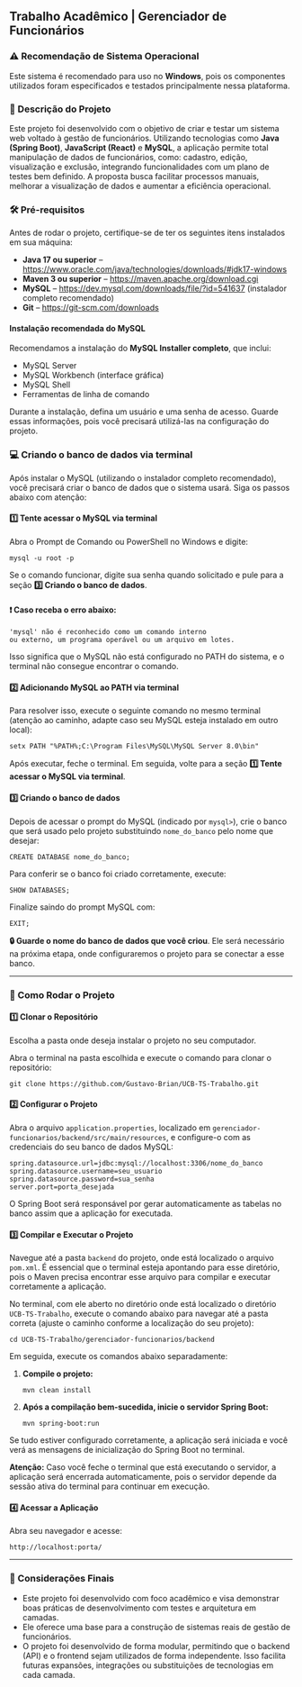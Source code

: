 <h2>Trabalho Acadêmico | Gerenciador de Funcionários</h2>

<h3>⚠️ Recomendação de Sistema Operacional</h3>
<p>Este sistema é recomendado para uso no <strong>Windows</strong>, pois os componentes utilizados foram especificados e testados principalmente nessa plataforma.</p>

<h3>📝 Descrição do Projeto</h3>
<p>Este projeto foi desenvolvido com o objetivo de criar e testar um sistema web voltado à gestão de funcionários. Utilizando tecnologias como <strong>Java (Spring Boot)</strong>, <strong>JavaScript (React)</strong> e <strong>MySQL</strong>, a aplicação permite total manipulação de dados de funcionários, como: cadastro, edição, visualização e exclusão, integrando funcionalidades com um plano de testes bem definido. A proposta busca facilitar processos manuais, melhorar a visualização de dados e aumentar a eficiência operacional.</p>

<h3>🛠 Pré-requisitos</h3>
<p>Antes de rodar o projeto, certifique-se de ter os seguintes itens instalados em sua máquina:</p>
<ul>
  <li><strong>Java 17 ou superior</strong> – <a href="https://www.oracle.com/java/technologies/downloads/#jdk17-windows" target="_blank" rel="noopener noreferrer">https://www.oracle.com/java/technologies/downloads/#jdk17-windows</a></li>
  <li><strong>Maven 3 ou superior</strong> – <a href="https://maven.apache.org/download.cgi" target="_blank" rel="noopener noreferrer">https://maven.apache.org/download.cgi</a></li>
  <li><strong>MySQL</strong> – <a href="https://dev.mysql.com/downloads/file/?id=541637" target="_blank" rel="noopener noreferrer">https://dev.mysql.com/downloads/file/?id=541637</a> (instalador completo recomendado)</li>
  <li><strong>Git</strong> – <a href="https://git-scm.com/downloads" target="_blank" rel="noopener noreferrer">https://git-scm.com/downloads</a></li>
</ul>

<h4>Instalação recomendada do MySQL</h4>
<p>Recomendamos a instalação do <strong>MySQL Installer completo</strong>, que inclui:</p>
<ul>
  <li>MySQL Server</li>
  <li>MySQL Workbench (interface gráfica)</li>
  <li>MySQL Shell</li>
  <li>Ferramentas de linha de comando</li>
</ul>

<p>Durante a instalação, defina um usuário e uma senha de acesso. Guarde essas informações, pois você precisará utilizá-las na configuração do projeto.</p>

<h3>💻 Criando o banco de dados via terminal</h3>

<p>Após instalar o MySQL (utilizando o instalador completo recomendado), você precisará criar o banco de dados que o sistema usará. Siga os passos abaixo com atenção:</p>

<h4>1️⃣ Tente acessar o MySQL via terminal</h4>
<p>Abra o Prompt de Comando ou PowerShell no Windows e digite:</p>

<pre><code>mysql -u root -p</code></pre>

<p>Se o comando funcionar, digite sua senha quando solicitado e pule para a seção <strong>3️⃣ Criando o banco de dados</strong>.</p>

<h4>❗ Caso receba o erro abaixo:</h4>

<pre><code>'mysql' não é reconhecido como um comando interno
ou externo, um programa operável ou um arquivo em lotes.</code></pre>

<p>Isso significa que o MySQL não está configurado no PATH do sistema, e o terminal não consegue encontrar o comando.</p>

<h4>2️⃣ Adicionando MySQL ao PATH via terminal</h4>

<p>Para resolver isso, execute o seguinte comando no mesmo terminal (atenção ao caminho, adapte caso seu MySQL esteja instalado em outro local):</p>

<pre><code>setx PATH "%PATH%;C:\Program Files\MySQL\MySQL Server 8.0\bin"</code></pre>

<p>Após executar, feche o terminal. Em seguida, volte para a seção <strong>1️⃣ Tente acessar o MySQL via terminal</strong>.

<h4>3️⃣ Criando o banco de dados</h4>

<p>Depois de acessar o prompt do MySQL (indicado por <code>mysql&gt;</code>), crie o banco que será usado pelo projeto substituindo <code>nome_do_banco</code> pelo nome que desejar:</p>

<pre><code>CREATE DATABASE nome_do_banco;</code></pre>

<p>Para conferir se o banco foi criado corretamente, execute:</p>

<pre><code>SHOW DATABASES;</code></pre>

<p>Finalize saindo do prompt MySQL com:</p>

<pre><code>EXIT;</code></pre>

<p><strong>🔒 Guarde o nome do banco de dados que você criou</strong>. Ele será necessário na próxima etapa, onde configuraremos o projeto para se conectar a esse banco.</p>

<hr>

<h3>🚀 Como Rodar o Projeto</h3>

<h4>1️⃣ Clonar o Repositório</h4>
<p>Escolha a pasta onde deseja instalar o projeto no seu computador.</p>
<p>Abra o terminal na pasta escolhida e execute o comando para clonar o repositório:</p>

<pre><code>git clone https://github.com/Gustavo-Brian/UCB-TS-Trabalho.git</code></pre>

<h4>2️⃣ Configurar o Projeto</h4>
<p>Abra o arquivo <code>application.properties</code>, localizado em <code>gerenciador-funcionarios/backend/src/main/resources</code>, e configure-o com as credenciais do seu banco de dados MySQL:</p>

<pre><code>spring.datasource.url=jdbc:mysql://localhost:3306/nome_do_banco
spring.datasource.username=seu_usuario
spring.datasource.password=sua_senha
server.port=porta_desejada
</code></pre>

<p>O Spring Boot será responsável por gerar automaticamente as tabelas no banco assim que a aplicação for executada.</p>

<h4>3️⃣ Compilar e Executar o Projeto</h4>

<p>
Navegue até a pasta <code>backend</code> do projeto, onde está localizado o arquivo <code>pom.xml</code>. 
É essencial que o terminal esteja apontando para esse diretório, pois o Maven precisa encontrar esse arquivo para compilar e executar corretamente a aplicação.
</p>

<p>
No terminal, com ele aberto no diretório onde está localizado o diretório <code>UCB-TS-Trabalho</code>, execute o comando abaixo para navegar até a pasta correta (ajuste o caminho conforme a localização do seu projeto):
</p>

<pre><code>cd UCB-TS-Trabalho/gerenciador-funcionarios/backend</code></pre>

<p>Em seguida, execute os comandos abaixo separadamente:</p>

<ol>
  <li>
    <strong>Compile o projeto:</strong>
    <pre><code>mvn clean install</code></pre>
  </li>
  <li>
    <strong>Após a compilação bem-sucedida, inicie o servidor Spring Boot:</strong>
    <pre><code>mvn spring-boot:run</code></pre>
  </li>
</ol>

<p>Se tudo estiver configurado corretamente, a aplicação será iniciada e você verá as mensagens de inicialização do Spring Boot no terminal.</p>

<p><strong>Atenção:</strong> Caso você feche o terminal que está executando o servidor, a aplicação será encerrada automaticamente, pois o servidor depende da sessão ativa do terminal para continuar em execução.</p>

<h4>4️⃣ Acessar a Aplicação</h4>
<p>Abra seu navegador e acesse:</p>

<pre><code>http://localhost:porta/</code></pre>

<hr>

<h3>📌 Considerações Finais</h3>
<ul>
  <li>Este projeto foi desenvolvido com foco acadêmico e visa demonstrar boas práticas de desenvolvimento com testes e arquitetura em camadas.</li>
  <li>Ele oferece uma base para a construção de sistemas reais de gestão de funcionários.</li>
  <li>O projeto foi desenvolvido de forma modular, permitindo que o backend (API) e o frontend sejam utilizados de forma independente. Isso facilita futuras expansões, integrações ou substituições de tecnologias em cada camada.</li>
</ul>
